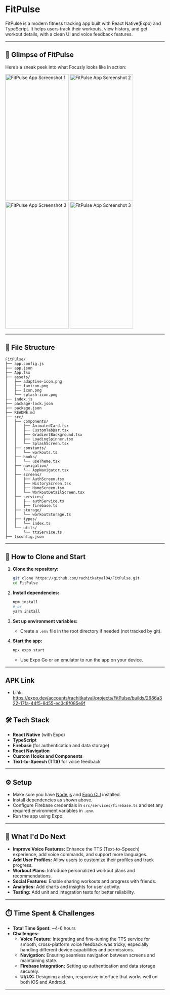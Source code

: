 # FitPulse

FitPulse is a modern fitness tracking app built with React Native(Expo) and TypeScript. It helps users track their workouts, view history, and get workout details, with a clean UI and voice feedback features.

---

## 📸 Glimpse of FitPulse

Here’s a sneak peek into what Focusly looks like in action:

<img src="https://github.com/user-attachments/assets/3f0fe5a1-56b8-4ab5-8d82-9f2a3f597463" alt="FitPulse App Screenshot 1" width="200" height="400" />

<img src="https://github.com/user-attachments/assets/5eee1e90-b9aa-4e8d-82e8-061d68e2172c" alt="FitPulse App Screenshot 2" width="200" height="400" />

<img src="https://github.com/user-attachments/assets/1ff4c0e5-f7e4-4113-b2b5-cd67643755d4" alt="FitPulse App Screenshot 3" width="200" height="400" />

<img src="https://github.com/user-attachments/assets/ebc0cf71-452d-426b-952c-28b3fa3252e3" alt="FitPulse App Screenshot 3" width="200" height="400" />


---

## 📁 File Structure

```
FitPulse/
├── app.config.js
├── app.json
├── App.tsx
├── assets/
│   ├── adaptive-icon.png
│   ├── favicon.png
│   ├── icon.png
│   └── splash-icon.png
├── index.js
├── package-lock.json
├── package.json
├── README.md
├── src/
│   ├── components/
│   │   ├── AnimatedCard.tsx
│   │   ├── CustomTabBar.tsx
│   │   ├── GradientBackground.tsx
│   │   ├── LoadingSpinner.tsx
│   │   └── SplashScreen.tsx
│   ├── constants/
│   │   └── workouts.ts
│   ├── hooks/
│   │   └── useTheme.tsx
│   ├── navigation/
│   │   └── AppNavigator.tsx
│   ├── screens/
│   │   ├── AuthScreen.tsx
│   │   ├── HistoryScreen.tsx
│   │   ├── HomeScreen.tsx
│   │   └── WorkoutDetailScreen.tsx
│   ├── services/
│   │   ├── authService.ts
│   │   ├── firebase.ts
│   ├── storage/
│   │   └── workoutStorage.ts
│   ├── types/
│   │   └── index.ts
│   └── utils/
│       └── ttsService.ts
├── tsconfig.json
```

---

## 🚀 How to Clone and Start

1. **Clone the repository:**

   ```sh
   git clone https://github.com/rachitkatyal04/FitPulse.git
   cd FitPulse
   ```

2. **Install dependencies:**

   ```sh
   npm install
   # or
   yarn install
   ```

3. **Set up environment variables:**

   - Create a `.env` file in the root directory if needed (not tracked by git).

4. **Start the app:**
   ```sh
   npx expo start
   ```
   - Use Expo Go or an emulator to run the app on your device.

---

## APK Link

- Link: https://expo.dev/accounts/rachitkatyal/projects/FitPulse/builds/2686a322-17fa-44f5-8d55-ec3c8f085e9f

## 🛠️ Tech Stack

- **React Native** (with Expo)
- **TypeScript**
- **Firebase** (for authentication and data storage)
- **React Navigation**
- **Custom Hooks and Components**
- **Text-to-Speech (TTS)** for voice feedback

---

## ⚙️ Setup

- Make sure you have [Node.js](https://nodejs.org/) and [Expo CLI](https://docs.expo.dev/get-started/installation/) installed.
- Install dependencies as shown above.
- Configure Firebase credentials in `src/services/firebase.ts` and set any required environment variables in `.env`.
- Run the app using Expo.

---

## 📝 What I'd Do Next

- **Improve Voice Features:** Enhance the TTS (Text-to-Speech) experience, add voice commands, and support more languages.
- **Add User Profiles:** Allow users to customize their profiles and track progress.
- **Workout Plans:** Introduce personalized workout plans and recommendations.
- **Social Features:** Enable sharing workouts and progress with friends.
- **Analytics:** Add charts and insights for user activity.
- **Testing:** Add unit and integration tests for better reliability.

---

## ⏱️ Time Spent & Challenges

- **Total Time Spent:** ~4-6 hours
- **Challenges:**
  - **Voice Feature:** Integrating and fine-tuning the TTS service for smooth, cross-platform voice feedback was tricky, especially handling different device capabilities and permissions.
  - **Navigation:** Ensuring seamless navigation between screens and maintaining state.
  - **Firebase Integration:** Setting up authentication and data storage securely.
  - **UI/UX:** Designing a clean, responsive interface that works well on both iOS and Android.

---
